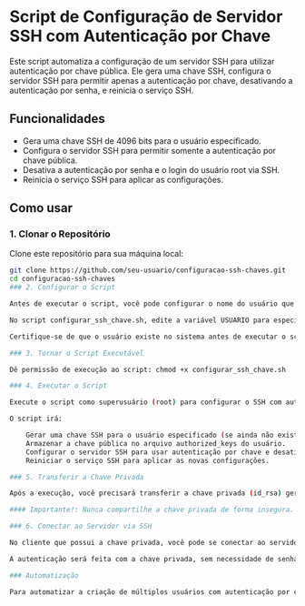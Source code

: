 # Script de Configuração de Servidor SSH com Autenticação por Chave

Este script automatiza a configuração de um servidor SSH para utilizar autenticação por chave pública. Ele gera uma chave SSH, configura o servidor SSH para permitir apenas a autenticação por chave, desativando a autenticação por senha, e reinicia o serviço SSH.

## Funcionalidades

- Gera uma chave SSH de 4096 bits para o usuário especificado.
- Configura o servidor SSH para permitir somente a autenticação por chave pública.
- Desativa a autenticação por senha e o login do usuário root via SSH.
- Reinicia o serviço SSH para aplicar as configurações.

## Como usar

### 1. Clonar o Repositório

Clone este repositório para sua máquina local:

```bash
git clone https://github.com/seu-usuario/configuracao-ssh-chaves.git
cd configuracao-ssh-chaves
### 2. Configurar o Script

Antes de executar o script, você pode configurar o nome do usuário que deseja habilitar para autenticação por chave.

No script configurar_ssh_chave.sh, edite a variável USUARIO para especificar o nome do usuário que usará o SSH com autenticação por chave: USUARIO="seu_usuario"

Certifique-se de que o usuário existe no sistema antes de executar o script.

### 3. Tornar o Script Executável

Dê permissão de execução ao script: chmod +x configurar_ssh_chave.sh

### 4. Executar o Script

Execute o script como superusuário (root) para configurar o SSH com autenticação por chave: sudo ./configurar_ssh_chave.sh

O script irá:

    Gerar uma chave SSH para o usuário especificado (se ainda não existir).
    Armazenar a chave pública no arquivo authorized_keys do usuário.
    Configurar o servidor SSH para usar autenticação por chave e desativar a autenticação por senha.
    Reiniciar o serviço SSH para aplicar as novas configurações.

### 5. Transferir a Chave Privada

Após a execução, você precisará transferir a chave privada (id_rsa) gerada para o cliente que irá se conectar ao servidor. Exemplo de comando para copiar a chave privada para o cliente local (no servidor): scp /home/seu_usuario/id_rsa usuario@cliente:/caminho/para/salvar/

#### Importante!: Nunca compartilhe a chave privada de forma insegura. Sempre proteja sua chave com permissões adequadas.

### 6. Conectar ao Servidor via SSH

No cliente que possui a chave privada, você pode se conectar ao servidor usando o seguinte comando: ssh -i /caminho/para/id_rsa seu_usuario@servidor

A autenticação será feita com a chave privada, sem necessidade de senha, desde que o SSH esteja corretamente configurado no servidor.

### Automatização

Para automatizar a criação de múltiplos usuários com autenticação por chave, basta modificar o script para incluir vários usuários na lista ou rodar o script várias vezes, alterando o nome do usuário.
